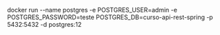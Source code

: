docker run --name postgres -e POSTGRES_USER=admin -e POSTGRES_PASSWORD=teste POSTGRES_DB=curso-api-rest-spring -p 5432:5432 -d postgres:12
